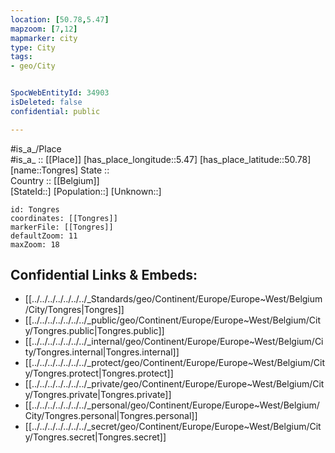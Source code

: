 ```yaml
---
location: [50.78,5.47] 
mapzoom: [7,12] 
mapmarker: city 
type: City
tags:
- geo/City


SpocWebEntityId: 34903
isDeleted: false
confidential: public

---
```

#is_a_/Place  
#is_a_ :: [[Place]] 
[has_place_longitude::5.47] 
[has_place_latitude::50.78] 
[name::Tongres] 
State ::  
Country :: [[Belgium]]  
[StateId::] 
[Population::] 
[Unknown::] 


```leaflet
id: Tongres
coordinates: [[Tongres]] 
markerFile: [[Tongres]] 
defaultZoom: 11 
maxZoom: 18
```


## Confidential Links & Embeds: 
- [[../../../../../../../_Standards/geo/Continent/Europe/Europe~West/Belgium/City/Tongres|Tongres]] 
- [[../../../../../../../_public/geo/Continent/Europe/Europe~West/Belgium/City/Tongres.public|Tongres.public]] 
- [[../../../../../../../_internal/geo/Continent/Europe/Europe~West/Belgium/City/Tongres.internal|Tongres.internal]] 
- [[../../../../../../../_protect/geo/Continent/Europe/Europe~West/Belgium/City/Tongres.protect|Tongres.protect]] 
- [[../../../../../../../_private/geo/Continent/Europe/Europe~West/Belgium/City/Tongres.private|Tongres.private]] 
- [[../../../../../../../_personal/geo/Continent/Europe/Europe~West/Belgium/City/Tongres.personal|Tongres.personal]] 
- [[../../../../../../../_secret/geo/Continent/Europe/Europe~West/Belgium/City/Tongres.secret|Tongres.secret]] 
